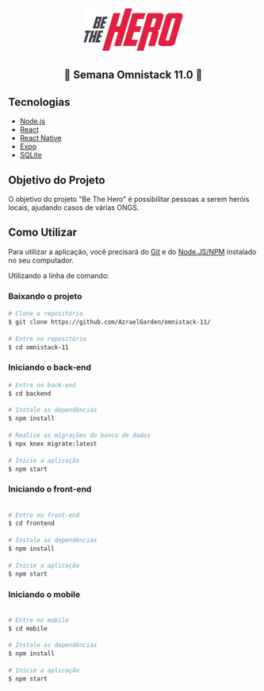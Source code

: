 <h1 align="center">
    <img alt="Be The Hero" src="./frontend/src/assets/logo.svg" width="200px" />
</h1>

<h2 align="center">
  🚀 Semana Omnistack 11.0 🚀
</h2>

## Tecnologias

- [Node.js](https://nodejs.org/en/)
- [React](https://reactjs.org)
- [React Native](https://facebook.github.io/react-native/)
- [Expo](https://expo.io/)
- [SQLite](https://www.sqlite.org/index.html)

## Objetivo do Projeto

O objetivo do projeto "Be The Hero" é possibilitar pessoas a serem heróis locais, ajudando casos de várias ONGS.

## Como Utilizar

Para utilizar a aplicação, você precisará do [Git](https://git-scm.com) e do [Node.JS/NPM](https://nodejs.org/en/) instalado no seu computador.

Utilizando a linha de comando:

### Baixando o projeto
```bash
# Clone o repositório
$ git clone https://github.com/AzraelGarden/omnistack-11/

# Entre no repositório
$ cd omnistack-11
```

### Iniciando o back-end
```bash
# Entre no back-end
$ cd backend

# Instale as dependências
$ npm install

# Realize as migrações do banco de dados
$ npx knex migrate:latest 

# Inicie a aplicação
$ npm start
```

### Iniciando o front-end
```bash

# Entre no front-end
$ cd frontend

# Instale as dependências
$ npm install

# Inicie a aplicação
$ npm start
```

### Iniciando o mobile
```bash

# Entre no mobile
$ cd mobile

# Instale as dependências
$ npm install

# Inicie a aplicação
$ npm start
```
